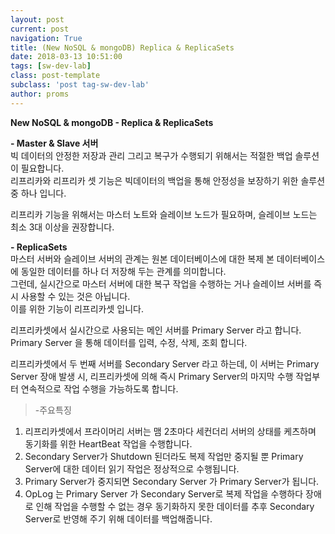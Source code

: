 ```yaml
---
layout: post
current: post
navigation: True
title: (New NoSQL & mongoDB) Replica & ReplicaSets
date: 2018-03-13 10:51:00
tags: [sw-dev-lab]
class: post-template
subclass: 'post tag-sw-dev-lab'
author: proms
---
```


**New NoSQL & mongoDB - Replica & ReplicaSets**

**- Master & Slave 서버**  
빅 데이터의 안정한 저장과 관리 그리고 복구가 수행되기 위해서는 적절한 백업 솔루션이 필요합니다.  
리프리카와 리프리카 셋 기능은 빅데이터의 백업을 통해 안정성을 보장하기 위한 솔루션 중 하나 입니다.

리프리카 기능을 위해서는 마스터 노트와 슬레이브 노드가 필요하며, 슬레이브 노드는 최소 3대 이상을 권장합니다.

**- ReplicaSets**  
마스터 서버와 슬레이브 서버의 관계는 원본 데이터베이스에 대한 복제 본 데이터베이스에 동일한 데이터를 하나 더 저장해 두는 관계를 의미합니다.  
그런데, 실시간으로 마스터 서버에 대한 복구 작업을 수행하는 거나 슬레이브 서버를 즉시 사용할 수 있는 것은 아닙니다.  
이를 위한 기능이 리프리카셋 입니다.

리프리카셋에서 실시간으로 사용되는 메인 서버를 Primary Server 라고 합니다.  
Primary Server 을 통해 데이터를 입력, 수정, 삭제, 조회 합니다.

리프리카셋에서 두 번째 서버를 Secondary Server 라고 하는데, 이 서버는 Primary Server 장애 발생 시, 리프리카셋에 의해 즉시 Primary Server의 마지막 수행 작업부터 연속적으로 작업 수행을 가능하도록 합니다.

>-주요특징  
1) 리프리카셋에서 프라이머리 서버는 맴 2초마다 세컨더리 서버의 상태를 케츠하며 동기화를 위한 HeartBeat 작업을 수행합니다.  
2) Secondary Server가 Shutdown 된더라도 복제 작업만 중지될 뿐 Primary Server에 대한 데이터 읽기 작업은 정상적으로 수행됩니다.  
3) Primary Server가 중지되면 Secondary Server 가 Primary Server가 됩니다.  
4) OpLog 는 Primary Server 가 Secondary Server로 복제 작업을 수행하다 장애로 인해 작업을 수행할 수 없는 경우 동기화하지 못한 데이터를 추후 Secondary Server로 반영해 주기 위해 데이터를 백업해줍니다.